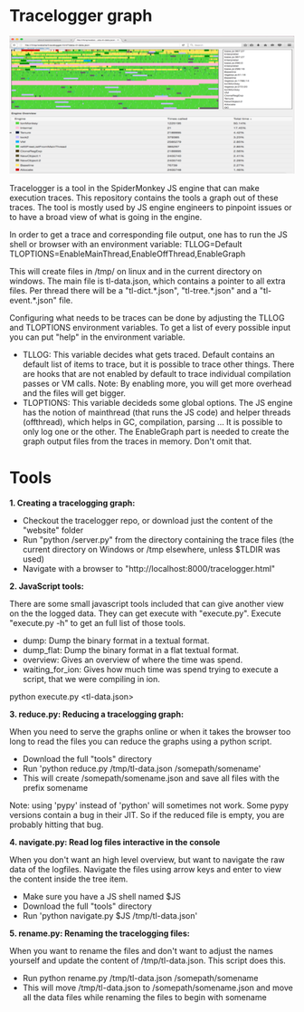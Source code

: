 Tracelogger graph
=================

![Screenshot](screenshot.png)

Tracelogger is a tool in the SpiderMonkey JS engine that can make execution traces. This repository contains the tools a graph out of these traces. The tool is mostly used by JS engine engineers to pinpoint issues or to have a broad view of what is going in the engine.

In order to get a trace and corresponding file output, one has to run the JS shell or browser with an environment variable:
TLLOG=Default TLOPTIONS=EnableMainThread,EnableOffThread,EnableGraph

This will create files in /tmp/ on linux and in the current directory on windows. The main file is tl-data.json, which contains a pointer to all extra files. Per thread there will be a "tl-dict.\*.json", "tl-tree.\*.json" and a "tl-event.\*.json" file.

Configuring what needs to be traces can be done by adjusting the TLLOG and TLOPTIONS environment variables. To get a list of every possible input you can put "help" in the environment variable.
- TLLOG: This variable decides what gets traced. Default contains an default list of items to trace, but it is possible to trace other things. There are hooks that are not enabled by default to trace individual compilation passes or VM calls. Note: By enabling more, you will get more overhead and the files will get bigger.
- TLOPTIONS: This variable decideds some global options. The JS engine has the notion of mainthread (that runs the JS code) and helper threads (offthread), which helps in GC, compilation, parsing ... It is possible to only log one or the other. The EnableGraph part is needed to create the graph output files from the traces in memory. Don't omit that.

Tools
=====

**1. Creating a tracelogging graph:**

- Checkout the tracelogger repo, or download just the content of the "website" folder
- Run "python <path-to-website-dir>/server.py" from the directory containing the trace files (the current directory on Windows or /tmp elsewhere, unless $TLDIR was used)
- Navigate with a browser to "http://localhost:8000/tracelogger.html"

**2. JavaScript tools:**

There are some small javascript tools included that can give another view on the the logged data.
They can get execute with "execute.py". Execute "execute.py -h" to get an full list of those tools.

- dump: Dump the binary format in a textual format.
- dump_flat: Dump the binary format in a flat textual format.
- overview: Gives an overview of where the time was spend.
- waiting_for_ion: Gives how much time was spend trying to execute a script, that we were compiling in ion.

python execute.py <tool> <js shell> <tl-data.json>

**3. reduce.py: Reducing a tracelogging graph:**

When you need to serve the graphs online or when it takes the browser too long to read the files you can reduce the graphs using a python script.

- Download the full "tools" directory
- Run 'python reduce.py /tmp/tl-data.json /somepath/somename'
- This will create /somepath/somename.json and save all files with the prefix somename

Note: using 'pypy' instead of 'python' will sometimes not work. Some pypy versions contain a bug in their JIT. So if the reduced file is empty, you are probably hitting that bug.

**4. navigate.py: Read log files interactive in the console**

When you don't want an high level overview, but want to navigate the raw data of the logfiles. Navigate the files using arrow keys and enter to view the content inside the tree item.

- Make sure you have a JS shell named $JS
- Download the full "tools" directory
- Run 'python navigate.py $JS /tmp/tl-data.json'

**5. rename.py: Renaming the tracelogging files:**

When you want to rename the files and don't want to adjust the names yourself and update the content of /tmp/tl-data.json. This script does this.

- Run python rename.py /tmp/tl-data.json /somepath/somename
- This will move /tmp/tl-data.json to /somepath/somename.json and move all the data files while renaming the files to begin with somename
